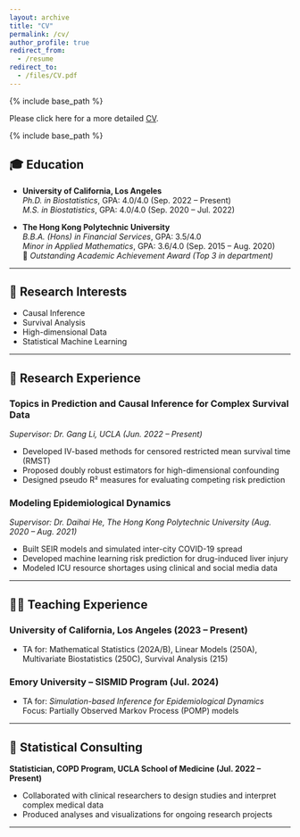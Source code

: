 ```yaml
---
layout: archive
title: "CV"
permalink: /cv/
author_profile: true
redirect_from:
  - /resume
redirect_to:
  - /files/CV.pdf
---
```


{% include base_path %}


Please click here for a more detailed [CV](/files/CV.pdf).


{% include base_path %}

## 🎓 Education

- **University of California, Los Angeles**  
  *Ph.D. in Biostatistics*, GPA: 4.0/4.0 (Sep. 2022 – Present)  
  *M.S. in Biostatistics*, GPA: 4.0/4.0 (Sep. 2020 – Jul. 2022)

- **The Hong Kong Polytechnic University**  
  *B.B.A. (Hons) in Financial Services*, GPA: 3.5/4.0  
  *Minor in Applied Mathematics*, GPA: 3.6/4.0 (Sep. 2015 – Aug. 2020)  
  🏅 *Outstanding Academic Achievement Award (Top 3 in department)*

---

## 🔬 Research Interests

- Causal Inference  
- Survival Analysis  
- High-dimensional Data  
- Statistical Machine Learning

---

## 🧪 Research Experience

### Topics in Prediction and Causal Inference for Complex Survival Data  
*Supervisor: Dr. Gang Li, UCLA (Jun. 2022 – Present)*  
- Developed IV-based methods for censored restricted mean survival time (RMST)  
- Proposed doubly robust estimators for high-dimensional confounding  
- Designed pseudo R² measures for evaluating competing risk prediction

### Modeling Epidemiological Dynamics  
*Supervisor: Dr. Daihai He, The Hong Kong Polytechnic University (Aug. 2020 – Aug. 2021)*  
- Built SEIR models and simulated inter-city COVID-19 spread  
- Developed machine learning risk prediction for drug-induced liver injury  
- Modeled ICU resource shortages using clinical and social media data

---

## 👨‍🏫 Teaching Experience

### University of California, Los Angeles (2023 – Present)
- TA for: Mathematical Statistics (202A/B), Linear Models (250A), Multivariate Biostatistics (250C), Survival Analysis (215)

### Emory University – SISMID Program (Jul. 2024)
- TA for: *Simulation-based Inference for Epidemiological Dynamics*  
  Focus: Partially Observed Markov Process (POMP) models

---

## 🏥 Statistical Consulting

**Statistician, COPD Program, UCLA School of Medicine (Jul. 2022 – Present)**  
- Collaborated with clinical researchers to design studies and interpret complex medical data  
- Produced analyses and visualizations for ongoing research projects

---